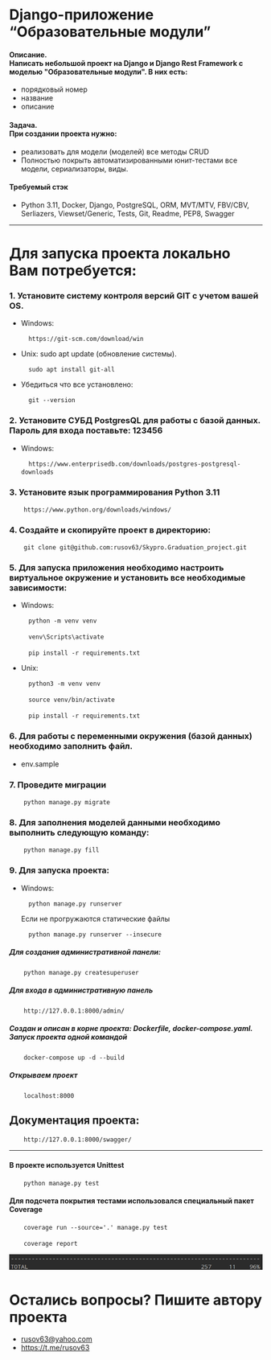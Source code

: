 # Django-приложение “Образовательные модули”

#### Описание.<br> Написать небольшой проект на Django и Django Rest Framework с моделью "Образовательные модули". В них есть:
- порядковый номер
- название
- описание

#### Задача. <br>При создании проекта нужно: <br>
- реализовать для модели (моделей) все методы CRUD
- Полностью покрыть автоматизированными юнит-тестами все модели, сериализаторы, виды.

#### Требуемый стэк
- Python 3.11, Docker, Django, PostgreSQL, ORM, MVT/MTV, FBV/CBV, Serliazers, Viewset/Generic, Tests, Git, Readme, PEP8, Swagger

----------------------------------------------------------------------------------------------------------------

# Для запуска проекта локально Вам потребуется:

### 1. Установите систему контроля версий GIT с учетом вашей OS.

- Windows:

		https://git-scm.com/download/win
- Unix: sudo apt update (обновление системы).

        sudo apt install git-all

- Убедиться что все установлено:
            
        git --version
        
### 2. Установите СУБД PostgresQL для работы с базой данных. Пароль для входа поставьте: 123456

- Windows:

		https://www.enterprisedb.com/downloads/postgres-postgresql-downloads

### 3. Установите язык программирования Python 3.11 
		https://www.python.org/downloads/windows/

### 4. Создайте и скопируйте проект в директорию:

		git clone git@github.com:rusov63/Skypro.Graduation_project.git

### 5. Для запуска приложения необходимо настроить виртуальное окружение и установить все необходимые зависимости:

- Windows:

		python -m venv venv
        
		venv\Scripts\activate
        
		pip install -r requirements.txt
- Unix:

		python3 -m venv venv
        
        source venv/bin/activate
        
        pip install -r requirements.txt

### 6. Для работы с переменными окружения (базой данных) необходимо заполнить файл.

- env.sample

### 7. Проведите миграции

		python manage.py migrate

### 8. Для заполнения моделей данными необходимо выполнить следующую команду:

		python manage.py fill


### 9. Для запуска проекта:

- Windows:

		python manage.py runserver
	Если не прогружаются статические файлы

		python manage.py runserver --insecure 


##### Для создания административной панели:

		python manage.py createsuperuser
##### Для входа в административную панель
 
		http://127.0.0.1:8000/admin/

##### Создан и описан в корне проекта: Dockerfile, docker-compose.yaml. Запуск проекта одной командой

		docker-compose up -d --build

##### Открываем проект

		localhost:8000
        

## Документация проекта: 

		http://127.0.0.1:8000/swagger/
        
________________________________________________________________________________________________________________

#### В проекте используется Unittest

		python manage.py test

#### Для подсчета покрытия тестами использовался специальный пакет Coverage

		coverage run --source='.' manage.py test

		coverage report

![img_3.png](screen%2Fimg_3.png)


# Остались вопросы? Пишите автору проекта

+ rusov63@yahoo.com
+ https://t.me/rusov63
